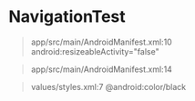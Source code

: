 # NavigationTest

> app/src/main/AndroidManifest.xml:10
android:resizeableActivity="false"

> app/src/main/AndroidManifest.xml:14
<!--<meta-data android:name="android.max_aspect" android:value="2.1" />-->

> values/styles.xml:7
<item name="android:navigationBarColor">@android:color/black</item>
